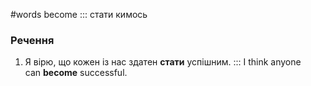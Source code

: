 #words 
become ::: стати кимось
<!--SR:!2022-12-29,11,210!2023-01-02,15,246-->
### Речення
1. Я вірю, що кожен із нас здатен **стати** успішним. ::: I think anyone can **become** successful.
<!--SR:!2022-12-30,12,226-->